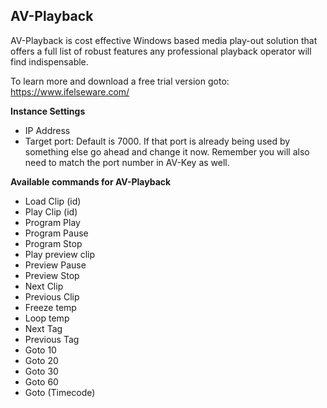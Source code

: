 ## AV-Playback

AV-Playback is cost effective Windows based media play-out solution that offers a full list of robust features any professional playback operator will find indispensable.

To learn more and download a free trial version goto: https://www.ifelseware.com/

**Instance Settings**

* IP Address
* Target port: Default is 7000. If that port is already being used by something else go ahead and change it now. Remember you will also need to match the port number in AV-Key as well.

**Available commands for AV-Playback**

* Load Clip (id)
* Play Clip (id)
* Program Play
* Program Pause
* Program Stop
* Play preview clip
* Preview Pause
* Preview Stop
* Next Clip
* Previous Clip
* Freeze temp
* Loop temp
* Next Tag
* Previous Tag
* Goto 10
* Goto 20
* Goto 30
* Goto 60
* Goto (Timecode)
